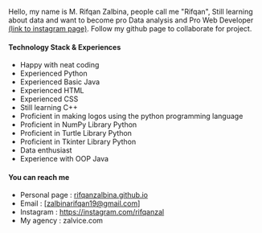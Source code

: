 Hello, my name is M. Rifqan Zalbina, people call me "Rifqan", Still learning about data and want to become pro Data analysis and Pro Web Developer
[(link to instagram page)](https://www.instagram.com/rifqanzal/). Follow my github page to collaborate for project.

#### Technology Stack  & Experiences

- Happy with neat coding
- Experienced Python
- Experienced Basic Java
- Experienced HTML
- Experienced CSS
- Still learning C++
- Proficient in making logos using the python programming language
- Proficient in NumPy Library Python
- Proficient in Turtle Library Python
- Proficient in Tkinter Library Python
- Data enthusiast
- Experience with OOP Java

#### You can reach me

- Personal page : [rifqanzalbina.github.io](https://rifqanzalbina.github.io)
- Email :  [zalbinarifqan19@gmail.com]
- Instagram : https://instagram.com/rifqanzal
- My agency : zalvice.com
